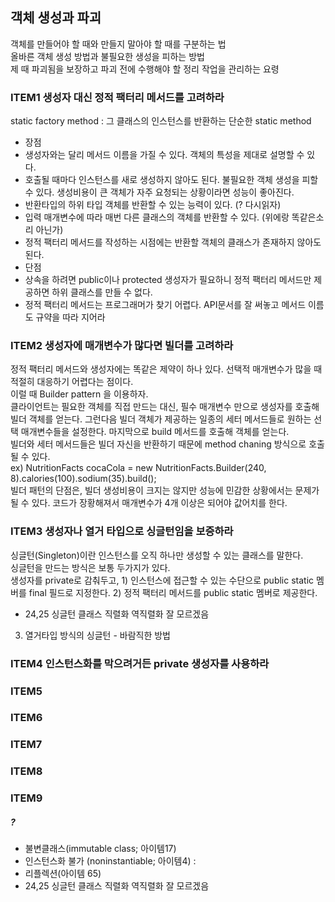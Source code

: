 
## 객체 생성과 파괴
객체를 만들어야 할 때와 만들지 말아야 할 때를 구분하는 법  
올바른 객체 생성 방법과 불필요한 생성을 피하는 방법  
제 때 파괴됨을 보장하고 파괴 전에 수행해야 할 정리 작업을 관리하는 요령  

### ITEM1 생성자 대신 정적 팩터리 메서드를 고려하라
static factory method : 그 클래스의 인스턴스를 반환하는 단순한 static method  
* 장점
 * 생성자와는 달리 메서드 이름을 가질 수 있다. 객체의 특성을 제대로 설명할 수 있다.
 * 호출될 때마다 인스턴스를 새로 생성하지 않아도 된다. 불필요한 객체 생성을 피할 수 있다. 생성비용이 큰 객체가 자주 요청되는 상황이라면 성능이 좋아진다.
 * 반환타입의 하위 타입 객체를 반환할 수 있는 능력이 있다. (? 다시읽자)
 * 입력 매개변수에 따라 매번 다른 클래스의 객체를 반환할 수 있다. (위에랑 똑같은소리 아닌가)
 * 정적 팩터리 메서드를 작성하는 시점에는 반환할 객체의 클래스가 존재하지 않아도 된다. 
* 단점
 * 상속을 하려면 public이나 protected 생성자가 필요하니 정적 팩터리 메서드만 제공하면 하위 클래스를 만들 수 없다.
 * 정적 팩터리 메서드는 프로그래머가 찾기 어렵다. API문서를 잘 써놓고 메서드 이름도 규약을 따라 지어라
 
### ITEM2 생성자에 매개변수가 많다면 빌더를 고려하라
정적 팩터리 메서드와 생성자에는 똑같은 제약이 하나 있다. 선택적 매개변수가 많을 때 적절히 대응하기 어렵다는 점이다.  
이럴 때 Builder pattern 을 이용하자.  
클라이언트는 필요한 객체를 직접 만드는 대신, 필수 매개변수 만으로 생성자를 호출해 빌더 객체를 얻는다. 그런다음 빌더 객체가 제공하는 일종의 세터 메서드들로 원하는 선택 매개변수들을 설정한다. 마지막으로 build 메서드를 호출해 객체를 얻는다.   
빌더와 세터 메서드들은 빌더 자신을 반환하기 때문에 method chaning 방식으로 호출 될 수 있다.  
ex) NutritionFacts cocaCola = new NutritionFacts.Builder(240, 8).calories(100).sodium(35).build();  
빌더 패턴의 단점은, 빌더 생성비용이 크지는 않지만 성능에 민감한 상황에서는 문제가 될 수 있다. 코드가 장황해져서 매개변수가 4개 이상은 되어야 값어치를 한다.

### ITEM3 생성자나 열거 타입으로 싱글턴임을 보증하라
싱글턴(Singleton)이란 인스턴스를 오직 하나만 생성할 수 있는 클래스를 말한다.  
싱글턴을 만드는 방식은 보통 두가지가 있다.  
생성자를 private로 감춰두고, 1) 인스턴스에 접근할 수 있는 수단으로 public static 멤버를 final 필드로 지정한다.
2) 정적 팩터리 메서드를 public static 멤버로 제공한다.   
* 24,25 싱글턴 클래스 직렬화 역직렬화 잘 모르겠음
3) 열거타입 방식의 싱글턴 - 바람직한 방법  

### ITEM4 인스턴스화를 막으려거든 private 생성자를 사용하라

### ITEM5
### ITEM6
### ITEM7 
### ITEM8
### ITEM9


##### ?
* 불변클래스(immutable class; 아이템17)
* 인스턴스화 불가 (noninstantiable; 아이템4) : 
* 리플렉션(아이템 65)
* 24,25 싱글턴 클래스 직렬화 역직렬화 잘 모르겠음





